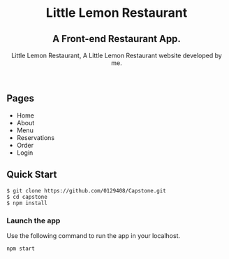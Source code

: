 <h1 align="center">Little Lemon Restaurant</h1>

<h2 align="center">A Front-end Restaurant App.</h2>



  <p align="center"> 
    Little Lemon Restaurant, A Little Lemon Restaurant website developed by me.
  </p>
  
  
  
<br />

## Pages

- Home
- About
- Menu
- Reservations
- Order
- Login
  <br />


## Quick Start

```shell
$ git clone https://github.com/0129408/Capstone.git
$ cd capstone
$ npm install
```

### Launch the app

Use the following command to run the app in your localhost.

```
npm start
```

